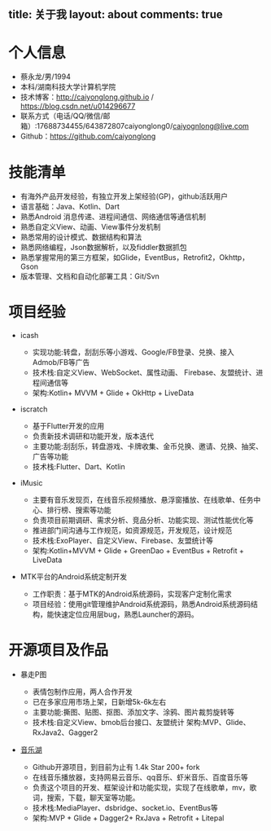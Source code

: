 title: 关于我
layout: about
comments: true
---

# 个人信息

 - 蔡永龙/男/1994 
 - 本科/湖南科技大学计算机学院 
 - 技术博客：http://caiyonglong.github.io / https://blog.csdn.net/u014296677
 - 联系方式（电话/QQ/微信/邮箱）:17688734455/643872807caiyonglong0/caiyognlong@live.com 
 - Github：https://github.com/caiyonglong

# 技能清单
- 有海外产品开发经验，有独立开发上架经验(GP)，github活跃用户
- 语言基础：Java、Kotlin、Dart
- 熟悉Android 消息传递、进程间通信、网络通信等通信机制
- 熟悉自定义View、动画、View事件分发机制
- 熟悉常用的设计模式、数据结构和算法
- 熟悉网络编程，Json数据解析，以及fiddler数据抓包
- 熟悉掌握常用的第三方框架，如Glide，EventBus，Retrofit2，Okhttp，Gson
- 版本管理、文档和自动化部署工具：Git/Svn

# 项目经验

- icash
    - 实现功能:转盘，刮刮乐等小游戏、Google/FB登录、兑换、接入Admob/FB等广告
    - 技术栈:自定义View、WebSocket、属性动画、 Firebase、友盟统计、进程间通信等
    - 架构:Kotlin+ MVVM + Glide + OkHttp + LiveData

- iscratch
    - 基于Flutter开发的应用
    - 负责新技术调研和功能开发，版本迭代
    - 主要功能:刮刮乐，转盘游戏、卡牌收集、金币兑换、邀请、兑换、抽奖、广告等功能
    - 技术栈:Flutter、Dart、Kotlin

- iMusic
    - 主要有音乐发现页，在线音乐视频播放、悬浮窗播放、在线歌单、任务中心、排行榜、搜索等功能
    - 负责项目前期调研、需求分析、竞品分析、功能实现、测试性能优化等
    - 推进部门间沟通与工作规范，如资源规范，开发规范，设计规范
    - 技术栈:ExoPlayer、自定义View、Firebase、友盟统计等
    - 架构:Kotlin+MVVM + Glide + GreenDao + EventBus + Retrofit + LiveData

- MTK平台的Android系统定制开发
    - 工作职责：基于MTK的Android系统源码，实现客户定制化需求
    - 项目经验：使用git管理维护Android系统源码，熟悉Android系统源码结构，能快速定位应用层bug，熟悉Launcher的源码。

# 开源项目及作品
- 暴走P图
    - 表情包制作应用，两人合作开发
    - 已在多家应用市场上架，日新增5k-6k左右
    - 主要功能:撕图、贴图、抠图、添加文字、涂鸦、图片裁剪旋转等
    - 技术栈:自定义View、bmob后台接口、友盟统计 架构:MVP、Glide、RxJava2、Gagger2

- [音乐湖](https://github.com/caiyonglong/MusicLake)
    - Github开源项目，到目前为止有 1.4k Star 200+ fork
    - 在线音乐播放器，支持网易云音乐、qq音乐、虾米音乐、百度音乐等
    - 负责这个项目的开发、框架设计和功能实现，实现了在线歌单，mv，歌词，搜索，下载，聊天室等功能。
    - 技术栈:MediaPlayer、dsbridge、socket.io、EventBus等
    - 架构:MVP + Glide + Dagger2+ RxJava + Retrofit + Litepal